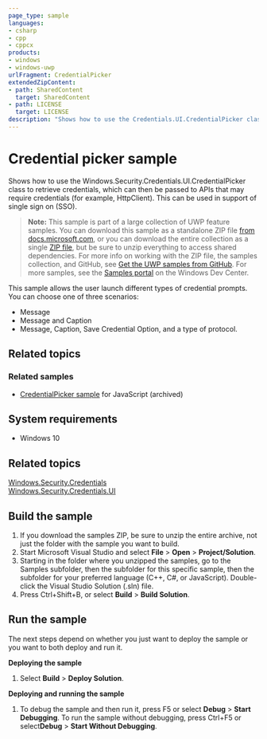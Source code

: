 ```yaml
---
page_type: sample
languages:
- csharp
- cpp
- cppcx
products:
- windows
- windows-uwp
urlFragment: CredentialPicker
extendedZipContent:
- path: SharedContent
  target: SharedContent
- path: LICENSE
  target: LICENSE
description: "Shows how to use the Credentials.UI.CredentialPicker class to retrieve credentials."
---
```


<!---
  category: IdentitySecurityAndEncryption
  samplefwlink: http://go.microsoft.com/fwlink/p/?LinkId=620526
--->

# Credential picker sample

Shows how to use the Windows.Security.Credentials.UI.CredentialPicker class to retrieve credentials, 
which can then be passed to APIs that may require credentials (for example, HttpClient). This can be used in support of single sign on (SSO).

> **Note:** This sample is part of a large collection of UWP feature samples. 
> You can download this sample as a standalone ZIP file
> [from docs.microsoft.com](https://docs.microsoft.com/samples/microsoft/windows-universal-samples/credentialpicker/),
> or you can download the entire collection as a single
> [ZIP file](https://github.com/Microsoft/Windows-universal-samples/archive/master.zip), but be 
> sure to unzip everything to access shared dependencies. For more info on working with the ZIP file, 
> the samples collection, and GitHub, see [Get the UWP samples from GitHub](https://aka.ms/ovu2uq). 
> For more samples, see the [Samples portal](https://aka.ms/winsamples) on the Windows Dev Center. 

This sample allows the user launch different types of credential prompts. You can choose one of three scenarios: 
- Message
- Message and Caption
- Message, Caption, Save Credential Option, and a type of protocol.

## Related topics

### Related samples

* [CredentialPicker sample](/archived/CredentialPicker/) for JavaScript (archived)

## System requirements

* Windows 10

Related topics
---------------

[Windows.Security.Credentials](https://msdn.microsoft.com/library/windows/apps/br227089)  
[Windows.Security.Credentials.UI](https://msdn.microsoft.com/library/windows/apps/hh701356)  

Build the sample
----------------

1. If you download the samples ZIP, be sure to unzip the entire archive, not just the folder with the sample you want to build. 
2. Start Microsoft Visual Studio and select **File** \> **Open** \> **Project/Solution**.
3. Starting in the folder where you unzipped the samples, go to the Samples subfolder, then the subfolder for this specific sample, then the subfolder for your preferred language (C++, C#, or JavaScript). Double-click the Visual Studio Solution (.sln) file.
4. Press Ctrl+Shift+B, or select **Build** \> **Build Solution**.

Run the sample
--------------

The next steps depend on whether you just want to deploy the sample or you want to both deploy and run it.

**Deploying the sample**

1.  Select **Build** \> **Deploy Solution**.

**Deploying and running the sample**

1.  To debug the sample and then run it, press F5 or select **Debug** \> **Start Debugging**. To run the sample without debugging, press Ctrl+F5 or select**Debug** \> **Start Without Debugging**.
